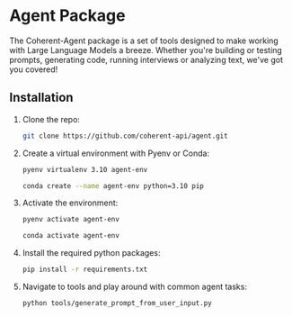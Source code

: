 # Agent Package

The Coherent-Agent package is a set of tools designed to make working with Large Language Models a breeze. Whether you're building or testing prompts, generating code, running interviews or analyzing text, we've got you covered!

## Installation

1. Clone the repo:

   ```bash
   git clone https://github.com/coherent-api/agent.git
   ```

2. Create a virtual environment with Pyenv or Conda:

    ```bash
    pyenv virtualenv 3.10 agent-env
    ```

    ```bash
    conda create --name agent-env python=3.10 pip
    ```

3. Activate the environment:

    ```bash
    pyenv activate agent-env
    ```

    ```bash
    conda activate agent-env
    ```

4. Install the required python packages:

    ```bash
    pip install -r requirements.txt
    ```

5. Navigate to tools and play around with common agent tasks:

    ```bash
    python tools/generate_prompt_from_user_input.py
    ```
